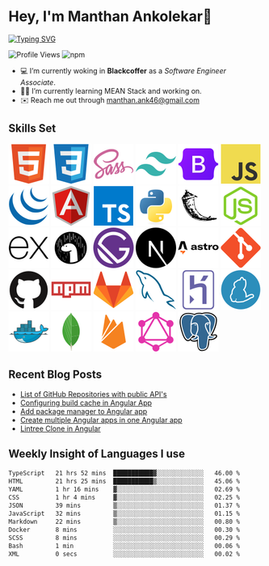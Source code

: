 # Hey, I'm Manthan Ankolekar👋

[![Typing SVG](https://readme-typing-svg.demolab.com?font=Fira+Code&pause=1000&width=435&lines=Front+End+Developer;Learn%2C+Build%2C+Repeat)](https://git.io/typing-svg)

![Profile Views](https://komarev.com/ghpvc/?username=manthanank&color=brightgreen)
![npm](https://img.shields.io/npm/dw/manthanank)

- 💻 I’m currently woking in **Blackcoffer** as a *Software Engineer Associate*.
- 🧑‍💻 I’m currently learning MEAN Stack and working on.
- ✉️ Reach me out through manthan.ank46@gmail.com

## Skills Set

![HTML5](/assets/svg/html.svg)
![CSS3](/assets/svg/css.svg)
![SASS](/assets/svg/sass.svg)
![TailwindCSS](/assets/svg/tailwindcss.svg)
![Bootstrap](/assets/svg/bootstrap.svg)
![JavaScript](/assets/svg/javascript.svg)
![jQuery](/assets/svg/jquery.svg)
![Angular](/assets/svg/angular.svg)
![Typescript](/assets/svg/typescript.svg)
![Python](/assets/svg/python.svg)
![Flask](/assets/svg/flask.svg)
![Node.js](/assets/svg/nodejs.svg)
![Express](/assets/svg/express.svg)
![Deno](/assets/svg/deno.svg)
![Gatsby](/assets/svg/gatsby.svg)
![NextJs](/assets/svg/nextjs.svg)
![Astro](/assets/svg/astro.svg)
![Git](/assets/svg/git.svg)
![GitHub](/assets/svg/github.svg)
![Npm](/assets/svg/npm.svg)
![GitLab](/assets/svg/gitlab.svg)
![MySQL](/assets/svg/mysql.svg)
![Heroku](/assets/svg/heroku.svg)
![Yarn](/assets/svg/yarn.svg)
![Docker](/assets/svg/docker.svg)
![MongoDB](/assets/svg//mongodb.svg)
![Firebase](/assets/svg/firebase.svg)
![GraphQL](/assets/svg/graphql.svg)
![Postgresql](/assets/svg/postgresql.svg)

## Recent Blog Posts

<!-- BLOG-POST-LIST:START -->
- [List of GitHub Repositories with public API&#39;s](https://dev.to/manthanank/list-of-github-repositories-with-public-apis-3og3)
- [Configuring build cache in Angular App](https://dev.to/manthanank/configuring-build-cache-in-angular-app-546p)
- [Add package manager to Angular app](https://dev.to/manthanank/add-package-manager-to-angular-app-2df)
- [Create multiple Angular apps in one Angular app](https://dev.to/manthanank/create-multiple-angular-apps-in-one-app-lf4)
- [Lintree Clone in Angular](https://dev.to/manthanank/lintree-clone-in-angular-4a14)
<!-- BLOG-POST-LIST:END -->

## Weekly Insight of Languages I use

<!--START_SECTION:waka-->

```text
TypeScript   21 hrs 52 mins  ███████████▓░░░░░░░░░░░░░   46.00 %
HTML         21 hrs 25 mins  ███████████▒░░░░░░░░░░░░░   45.06 %
YAML         1 hr 16 mins    ▓░░░░░░░░░░░░░░░░░░░░░░░░   02.69 %
CSS          1 hr 4 mins     ▓░░░░░░░░░░░░░░░░░░░░░░░░   02.25 %
JSON         39 mins         ▒░░░░░░░░░░░░░░░░░░░░░░░░   01.37 %
JavaScript   32 mins         ▒░░░░░░░░░░░░░░░░░░░░░░░░   01.15 %
Markdown     22 mins         ▒░░░░░░░░░░░░░░░░░░░░░░░░   00.80 %
Docker       8 mins          ░░░░░░░░░░░░░░░░░░░░░░░░░   00.30 %
SCSS         8 mins          ░░░░░░░░░░░░░░░░░░░░░░░░░   00.29 %
Bash         1 min           ░░░░░░░░░░░░░░░░░░░░░░░░░   00.06 %
XML          0 secs          ░░░░░░░░░░░░░░░░░░░░░░░░░   00.02 %
```

<!--END_SECTION:waka-->
